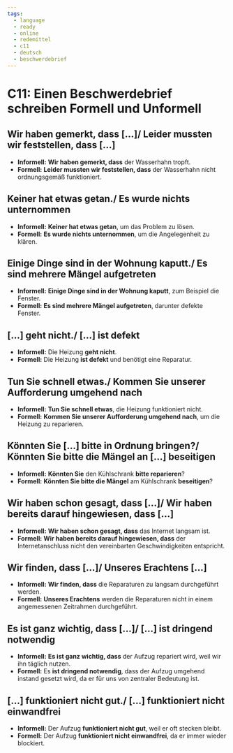 ```yaml
---
tags:
  - language
  - ready
  - online
  - redemittel
  - c11
  - deutsch
  - beschwerdebrief
---
```


# C11: Einen Beschwerdebrief schreiben Formell und Unformell

## Wir haben gemerkt, dass [...]/ Leider mussten wir feststellen, dass [...]

- __Informell:__ __Wir haben gemerkt, dass__ der Wasserhahn tropft.
- __Formell:__ __Leider mussten wir feststellen, dass__ der Wasserhahn nicht ordnungsgemäß funktioniert.

## Keiner hat etwas getan./ Es wurde nichts unternommen

- __Informell:__ __Keiner hat etwas getan__, um das Problem zu lösen.
- __Formell:__ __Es wurde nichts unternommen__, um die Angelegenheit zu klären.

## Einige Dinge sind in der Wohnung kaputt./ Es sind mehrere Mängel aufgetreten

- __Informell:__ __Einige Dinge sind in der Wohnung kaputt__, zum Beispiel die Fenster.
- __Formell:__ __Es sind mehrere Mängel aufgetreten__, darunter defekte Fenster.

## [...] geht nicht./ [...] ist defekt

- __Informell:__ Die Heizung __geht nicht__.
- __Formell:__ Die Heizung __ist defekt__ und benötigt eine Reparatur.

## Tun Sie schnell etwas./ Kommen Sie unserer Aufforderung umgehend nach

- __Informell:__ __Tun Sie schnell etwas__, die Heizung funktioniert nicht.
- __Formell:__ __Kommen Sie unserer Aufforderung umgehend nach__, um die Heizung zu reparieren.

## Könnten Sie [...] bitte in Ordnung bringen?/ Könnten Sie bitte die Mängel an [...] beseitigen

- __Informell:__ __Könnten Sie__ den Kühlschrank __bitte reparieren__?
- __Formell:__ __Könnten Sie bitte die Mängel__ am Kühlschrank __beseitigen__?

## Wir haben schon gesagt, dass [...]/ Wir haben bereits darauf hingewiesen, dass [...]

- __Informell:__ __Wir haben schon gesagt, dass__ das Internet langsam ist.
- __Formell:__ __Wir haben bereits darauf hingewiesen, dass__ der Internetanschluss nicht den vereinbarten Geschwindigkeiten entspricht.

## Wir finden, dass [...]/ Unseres Erachtens [...]

- __Informell:__ __Wir finden, dass__ die Reparaturen zu langsam durchgeführt werden.
- __Formell:__ __Unseres Erachtens__ werden die Reparaturen nicht in einem angemessenen Zeitrahmen durchgeführt.

## Es ist ganz wichtig, dass [...]/ [...] ist dringend notwendig

- __Informell:__ __Es ist ganz wichtig, dass__ der Aufzug repariert wird, weil wir ihn täglich nutzen.
- __Formell:__ Es __ist dringend notwendig__, dass der Aufzug umgehend instand gesetzt wird, da er für uns von zentraler Bedeutung ist.

## [...] funktioniert nicht gut./ [...] funktioniert nicht einwandfrei

- __Informell:__ Der Aufzug __funktioniert nicht gut__, weil er oft stecken bleibt.
- __Formell:__ Der Aufzug __funktioniert nicht einwandfrei__, da er immer wieder blockiert.

